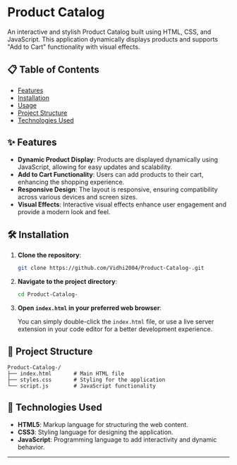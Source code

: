

# Product Catalog

An interactive and stylish Product Catalog built using HTML, CSS, and JavaScript. This application dynamically displays products and supports "Add to Cart" functionality with visual effects.

## 📋 Table of Contents

- [Features](#features)
- [Installation](#installation)
- [Usage](#usage)
- [Project Structure](#project-structure)
- [Technologies Used](#technologies-used)

## ✨ Features

- **Dynamic Product Display**: Products are displayed dynamically using JavaScript, allowing for easy updates and scalability.
- **Add to Cart Functionality**: Users can add products to their cart, enhancing the shopping experience.
- **Responsive Design**: The layout is responsive, ensuring compatibility across various devices and screen sizes.
- **Visual Effects**: Interactive visual effects enhance user engagement and provide a modern look and feel.

## 🛠 Installation

1. **Clone the repository**:

   ```bash
   git clone https://github.com/Vidhi2004/Product-Catalog-.git
   ```

2. **Navigate to the project directory**:

   ```bash
   cd Product-Catalog-
   ```

3. **Open `index.html` in your preferred web browser**:

   You can simply double-click the `index.html` file, or use a live server extension in your code editor for a better development experience.

## 📂 Project Structure

```
Product-Catalog-/
├── index.html       # Main HTML file
├── styles.css       # Styling for the application
└── script.js        # JavaScript functionality
```

## 🧰 Technologies Used

- **HTML5**: Markup language for structuring the web content.
- **CSS3**: Styling language for designing the application.
- **JavaScript**: Programming language to add interactivity and dynamic behavior.

---

